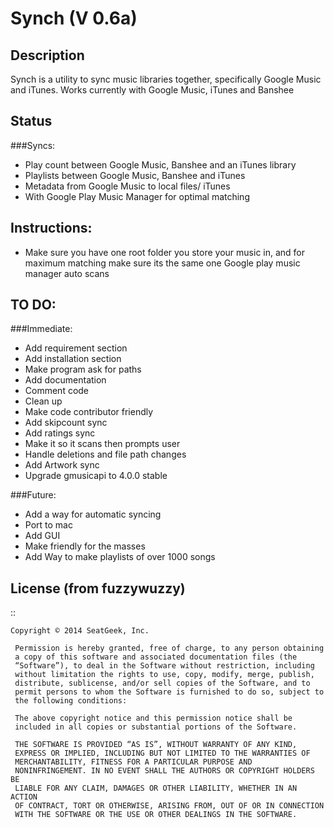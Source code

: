 Synch (V 0.6a)
=====

Description
-----------

Synch is a utility to sync music libraries together, specifically Google Music and iTunes.
Works currently with Google Music, iTunes and Banshee


Status
------

###Syncs:
- Play count between Google Music, Banshee and an iTunes library
- Playlists between Google Music, Banshee and iTunes
- Metadata from Google Music to local files/ iTunes
- With Google Play Music Manager for optimal matching

Instructions:
-------------
- Make sure you have one root folder you store your music in, and for maximum matching make sure its the same one Google play music manager auto scans


TO DO:
------

###Immediate:

- Add requirement section
- Add installation section
- Make program ask for paths
- Add documentation
- Comment code
- Clean up
- Make code contributor friendly
- Add skipcount sync
- Add ratings sync
- Make it so it scans then prompts user
- Handle deletions and file path changes
- Add Artwork sync
- Upgrade gmusicapi to 4.0.0 stable
 
###Future:

- Add a way for automatic syncing
- Port to mac
- Add GUI
- Make friendly for the masses
- Add Way to make playlists of over 1000 songs


License (from fuzzywuzzy)
-------------------------

::
    
    Copyright © 2014 SeatGeek, Inc.

     Permission is hereby granted, free of charge, to any person obtaining
     a copy of this software and associated documentation files (the
     “Software”), to deal in the Software without restriction, including
     without limitation the rights to use, copy, modify, merge, publish,
     distribute, sublicense, and/or sell copies of the Software, and to
     permit persons to whom the Software is furnished to do so, subject to
     the following conditions:

     The above copyright notice and this permission notice shall be
     included in all copies or substantial portions of the Software.

     THE SOFTWARE IS PROVIDED “AS IS”, WITHOUT WARRANTY OF ANY KIND,
     EXPRESS OR IMPLIED, INCLUDING BUT NOT LIMITED TO THE WARRANTIES OF
     MERCHANTABILITY, FITNESS FOR A PARTICULAR PURPOSE AND
     NONINFRINGEMENT. IN NO EVENT SHALL THE AUTHORS OR COPYRIGHT HOLDERS BE
     LIABLE FOR ANY CLAIM, DAMAGES OR OTHER LIABILITY, WHETHER IN AN ACTION
     OF CONTRACT, TORT OR OTHERWISE, ARISING FROM, OUT OF OR IN CONNECTION
     WITH THE SOFTWARE OR THE USE OR OTHER DEALINGS IN THE SOFTWARE.
